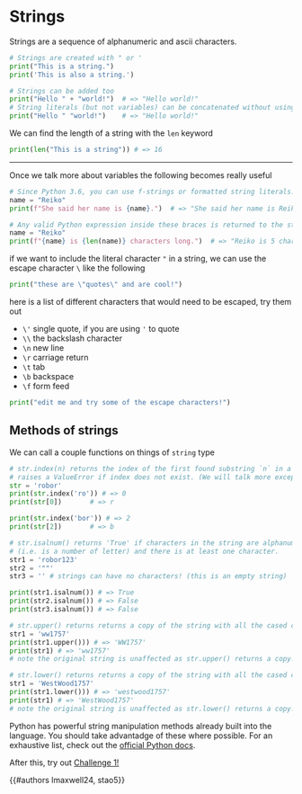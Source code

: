 # Strings

Strings are a sequence of alphanumeric and ascii characters.

```py
# Strings are created with " or '
print("This is a string.")
print('This is also a string.')
```
```py
# Strings can be added too
print("Hello " + "world!")  # => "Hello world!"
# String literals (but not variables) can be concatenated without using '+'
print("Hello " "world!")    # => "Hello world!"
```

We can find the length of a string with the `len` keyword

```py
print(len("This is a string")) # => 16
```
---
Once we talk more about variables the following becomes really useful
```py
# Since Python 3.6, you can use f-strings or formatted string literals.
name = "Reiko"
print(f"She said her name is {name}.")  # => "She said her name is Reiko"
```

```py
# Any valid Python expression inside these braces is returned to the string.
name = "Reiko"
print(f"{name} is {len(name)} characters long.")  # => "Reiko is 5 characters long."
```

if we want to include the literal character `"` in a string, we can use the escape character `\` like the following
```py
print("these are \"quotes\" and are cool!")
```

here is a list of different characters that would need to be escaped, try them out

- `\'` single quote, if you are using `'` to quote
- `\\` the backslash character
- `\n` new line
- `\r` carriage return
- `\t` tab
- `\b` backspace
- `\f` form feed

```py
print("edit me and try some of the escape characters!")
```

Methods of strings
---

We can call a couple functions on things of `string` type

```py
# str.index(n) returns the index of the first found substring `n` in a string,
# raises a ValueError if index does not exist. (We will talk more exceptions in a later section).
str = 'robor'
print(str.index('ro')) # => 0
print(str[0])       # => r

print(str.index('bor')) # => 2
print(str[2])       # => b
```

```py
# str.isalnum() returns 'True' if characters in the string are alphanumeric
# (i.e. is a number of letter) and there is at least one character.
str1 = 'robor123'
str2 = '""'
str3 = '' # strings can have no characters! (this is an empty string)

print(str1.isalnum()) # => True
print(str2.isalnum()) # => False
print(str3.isalnum()) # => False
```

```py
# str.upper() returns returns a copy of the string with all the cased characters converted to uppercase.
str1 = 'ww1757'
print(str1.upper())) # => 'WW1757'
print(str1) # => 'ww1757'
# note the original string is unaffected as str.upper() returns a copy!
```

```py
# str.lower() returns returns a copy of the string with all the cased characters converted to lowercase.
str1 = 'WestWood1757'
print(str1.lower())) # => 'westwood1757'
print(str1) # => 'WestWood1757'
# note the original string is unaffected as str.lower() returns a copy!
```

Python has powerful string manipulation methods already built into the language. You should take advantadge of these where possible. For an exhaustive list, check out the [official Python docs](https://docs.python.org/3/library/stdtypes.html#string-methods).


After this, try out [Challenge 1!](../challenges/1.md)

{{#authors lmaxwell24, stao5}}
